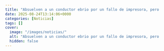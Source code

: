 ```yaml
---
title: "Absuelven a un conductor ebrio por un fallo de impresora, pero el Tribunal de Apelación anula la decisión"
date: 2025-08-24T13:14:06+0000
categories: [Noticias]
tags: []
cover:
  image: "/images/noticias/"
  alt: "Absuelven a un conductor ebrio por un fallo de impresora, pero el Tribunal de Apelación anula la decisión"
  hidden: false
---
```




